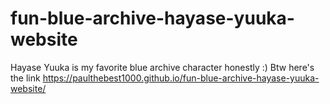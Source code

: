 # fun-blue-archive-hayase-yuuka-website
Hayase Yuuka is my favorite blue archive character honestly :)
Btw here's the link https://paulthebest1000.github.io/fun-blue-archive-hayase-yuuka-website/

